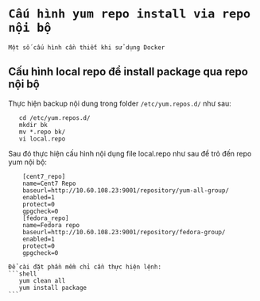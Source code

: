 # `Cấu hình yum repo install via repo nội bộ`

`Một số cấu hình cần thiết khi sử dụng Docker`

## Cấu hình local repo để install package qua repo nội bộ

Thực hiện backup nội dung trong folder `/etc/yum.repos.d/` như sau:

```shell
   cd /etc/yum.repos.d/
   mkdir bk
   mv *.repo bk/
   vi local.repo
```

Sau đó thực hiện cấu hình nội dụng file local.repo như sau để trỏ đến repo yum nội bộ:

```shell
    [cent7_repo]
	name=Cent7 Repo
	baseurl=http://10.60.108.23:9001/repository/yum-all-group/
	enabled=1
	protect=0
	gpgcheck=0
	[fedora_repo]
	name=Fedora repo
	baseurl=http://10.60.108.23:9001/repository/fedora-group/
	enabled=1
	protect=0
	gpgcheck=0

```

    Để cài đặt phần mềm chỉ cần thực hiện lệnh:
    ```shell
       yum clean all
       yum install package
    ```
